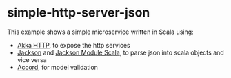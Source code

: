 # simple-http-server-json

This example shows a simple microservice written in Scala using:

- [Akka HTTP](http://doc.akka.io/docs/akka-http/current/scala/http/), to expose the http services
- [Jackson](http://wiki.fasterxml.com/JacksonHome) and [Jackson Module Scala](https://github.com/FasterXML/jackson-module-scala), to parse json into scala objects and vice versa
- [Accord](http://wix.github.io/accord/), for model validation